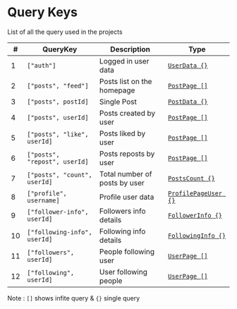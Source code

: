 # Query Keys

List of all the query used in the projects

| #   | QueryKey                      | Description                   | Type                                        |
| --- | ----------------------------- | ----------------------------- | ------------------------------------------- |
| 1   | `["auth"]`                    | Logged in user data           | [`UserData {}`](./src/types/user.ts)        |
| 2   | `["posts", "feed"]`           | Posts list on the homepage    | [`PostPage []`](./src/types/post.ts)        |
| 3   | `["posts", postId]`           | Single Post                   | [`PostData {}`](./src/types/post.ts)        |
| 4   | `["posts", userId]`           | Posts created by user         | [`PostPage []`](./src/types/post.ts)        |
| 5   | `["posts", "like", userId]`   | Posts liked by user           | [`PostPage []`](./src/types/post.ts)        |
| 6   | `["posts", "repost", userId]` | Posts reposts by user         | [`PostPage []`](./src/types/post.ts)        |
| 7   | `["posts", "count", userId]`  | Total number of posts by user | [`PostsCount {}`](./src/types/post.ts)      |
| 8   | `["profile", username]`       | Profile user data             | [`ProfilePageUser {}`](./src/types/user.ts) |
| 9   | `["follower-info", userId]`   | Followers info details        | [`FollowerInfo {}`](./src/types/user.ts)    |
| 10  | `["following-info", userId]`  | Following info details        | [`FollowingInfo {}`](./src/types/user.ts)   |
| 11  | `["followers", userId]`       | People following user         | [`UserPage []`](./src/types/user.ts)        |
| 12  | `["following", userId]`       | User following people         | [`UserPage []`](./src/types/user.ts)        |

Note : `[]` shows infite query & `{}` single query
